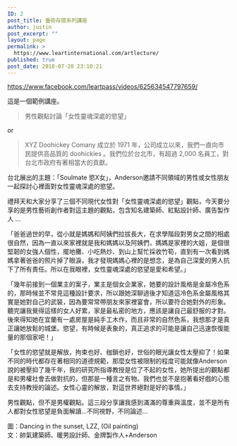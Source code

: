 ```yaml
---
ID: 2
post_title: 藝術存摺系列講座
author: justin
post_excerpt: ""
layout: page
permalink: >
  https://www.leartinternational.com/artlecture/
published: true
post_date: 2018-07-20 23:10:21
---
```

https://www.facebook.com/leartpass/videos/625634547797659/<p>這是一個範例講座。</p><blockquote><p>男性觀點討論「女性靈魂深處的慾望」</p></blockquote><p>or</p><blockquote><p>XYZ Doohickey Comany 成立於 1971 年，公司成立以來，我們一直向市民提供高品質的 doohickies 。我們位於台北市，有超過 2,000 名員工，對台北市政府有著相當大的貢獻。</p></blockquote><p>台北展出的主題：「Soulmate 慾X女」，Anderson邀請不同領域的男性或女性朋友一起探討心裡面對女性靈魂深處的慾望。</p><p>禮拜天和大家分享了三個不同現代女性對「女性靈魂深處的慾望」觀點，今天要分享的是男性藝術創作者對這主題的觀點，包含知名建築師、紅點設計師、廣告製作人 ...</p><p>「爸爸過世的早，從小就是媽媽和阿姨們拉拔長大，在求學階段對男女之間的相處很自然，因為一直以來家裡就是我和媽媽以及阿姨們，媽媽是家裡的大姐，是個很堅韌的女強人個性，擺地攤、小吃熱炒、到山上幫忙採收竹筍，直到有一次看到媽媽拿著爸爸的照片掉了眼淚，我才發現媽媽心裡的是想念，是為自己深愛的男人抗下了所有責任。所以在我眼裡，女性靈魂深處的慾望是愛和希望。」</p><p>「幾年前接到一個業主的案子，業主是個女企業家，她要的設計風格是金屬冷色系的，那時候並不常見這種設計要求，所以跟她深聊過後才知道這冷色系金屬風格其實是她對自己的武裝，因為要常常帶朋友來家裡宴會，所以要符合她對外的形象。聽完讓我覺得這樣的女人好累，家是最私密的地方，應該是讓自己最舒服的才對。後來得知她在宜蘭有一處房屋是純手工木作，而且非常的自然色系，我想那才是真正讓她放鬆的城堡。慾望，有時候是表象的，真正追求的可能是讓自己迅速恢復能量的那個家吧！」</p><p>「女性的慾望就是解放，拘束也好、枷鎖也好，世俗的眼光讓女性太壓抑了！如果不同的時代都存在著相同的道德規範，那麼女性被限制的程度可能就像Anderson說的被壓抑了幾千年，我的研究所指導教授是位了不起的女性，她所提出的觀點都是和男權社會去做對抗的，但那是一種言之有物。我們也並不是抱著看好戲的心態去支持教授的論述。女性心靈的解放，對這世界絕對是好的事情。」</p><p>男性觀點，但不是男權觀點。這三段分享讓我感到滿滿的尊重與溫度，並不是所有人都對女性慾望是負面解讀...不同視野，不同論述...</p><p>圖：Dancing in the sunset, LZZ, (Oil painting)<br />文：帥氣建築師、暖男設計師、金牌製作人+Anderson</p>